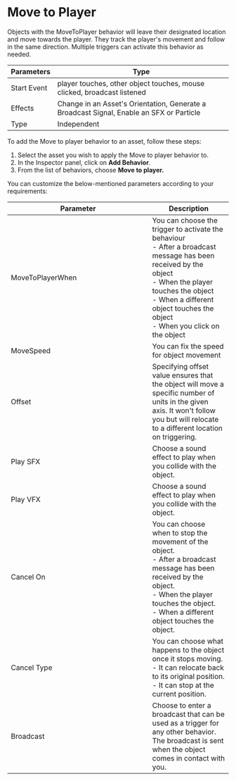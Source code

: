 # Move to Player

Objects with the MoveToPlayer behavior will leave their designated location and move towards the player. They track the player's movement and follow in the same direction. Multiple triggers can activate this behavior as needed.

| Parameters  | Type                                                                                     |
| ----------- | ---------------------------------------------------------------------------------------- |
| Start Event | player touches, other object touches, mouse clicked, broadcast listened                  |
| Effects     | Change in an Asset's Orientation, Generate a Broadcast Signal, Enable an SFX or Particle |
| Type        | Independent                                                                              |

To add the Move to player behavior to an asset, follow these steps:

1. Select the asset you wish to apply the Move to player behavior to.
2. In the Inspector panel, click on **Add Behavior**.
3. From the list of behaviors, choose **Move to player.**

You can customize the below-mentioned parameters according to your requirements:

<table><thead><tr><th width="306">Parameter</th><th>Description</th></tr></thead><tbody><tr><td>MoveToPlayerWhen</td><td>You can choose the trigger to activate the behaviour<br>- After a broadcast message has been received by the object<br>- When the player touches the object<br>- When a different object touches the object<br>- When you click on the object</td></tr><tr><td>MoveSpeed</td><td>You can fix the speed for object movement</td></tr><tr><td>Offset</td><td>Specifying offset value ensures that the object will move a specific number of units in the given axis. It won't follow you but will relocate to a different location on triggering.</td></tr><tr><td>Play SFX</td><td>Choose a sound effect to play when you collide with the object.</td></tr><tr><td>Play VFX</td><td>Choose a sound effect to play when you collide with the object.</td></tr><tr><td>Cancel On</td><td>You can choose when to stop the movement of the object.<br>- After a broadcast message has been received by the object.<br>- When the player touches the object.<br>- When a different object touches the object.</td></tr><tr><td>Cancel Type</td><td>You can choose what happens to the object once it stops moving. <br>- It can relocate back to its original position.<br>- It can stop at the current position.</td></tr><tr><td>Broadcast</td><td>Choose to enter a broadcast that can be used as a trigger for any other behavior. <br>The broadcast is sent when the object comes in contact with you.</td></tr></tbody></table>

